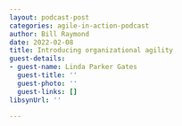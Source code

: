```yaml
---
layout: podcast-post
categories: agile-in-action-podcast
author: Bill Raymond
date: 2022-02-08
title: Introducing organizational agility
guest-details:
- guest-name: Linda Parker Gates
  guest-title: ''
  guest-photo: ''
  guest-links: []
libsynUrl: ''

---
```


